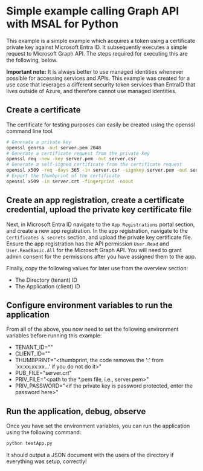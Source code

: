 # Simple example calling Graph API with MSAL for Python

This example is a simple example which acquires a token using a certificate private key against
Microsoft Entra ID. It subsequently executes a simple request to Microsoft Graph API. The steps
required for executing this are the following, below.

**Important note:** It is always better to use managed identities whenever possible for accessing
services and APIs. This example was created for a use case that leverages a different security token services
than EntraID that lives outside of Azure, and therefore cannot use managed identities.

## Create a certificate

The certificate for testing purposes can easily be created using the openssl command line tool.

```bash
# Generate a private key
openssl genrsa -out server.pem 2048
# Generate a certificate request from the private key
openssl req -new -key server.pem -out server.csr
# Generate a self-signed certificate from the certificate request
openssl x509 -req -days 365 -in server.csr -signkey server.pem -out server.crt
# Export the thumbprint of the certificate
openssl x509 -in server.crt -fingerprint -noout
``` 

## Create an app registration, create a certificate credential, upload the private key certificate file

Next, in Microsoft Entra ID navigate to the `App Registrations` portal section, and create a new app registration.
In the app registration, navigate to the `Certificates & secrets` section, and upload the private key certificate file.
Ensure the app registration has the API permission `User.Read` and `User.ReadBasic.All` for the Microsoft Graph API.
You will need to grant admin consent for the permissions after you have assigned them to the app.

Finally, copy the following values for later use from the overview section:

* The Directory (tenant) ID
* The Application (client) ID

## Configure environment variables to run the application

From all of the above, you now need to set the following environment variables before running this example:

* TENANT_ID="<previously copied directory tenant ID>"
* CLIENT_ID="<previously copied application client ID>"
* THUMBPRINT="<thumbprint, the code removes the ':' from 'xx:xx:xx:xx...' if you do not do it>"
* PUB_FILE="server.crt"
* PRIV_FILE="<path to the *.pem file, i.e., server.pem>"
* PRIV_PASSWORD="<if the private key is password protected, enter the password here>"

## Run the application, debug, observe

Once you have set the environment variables, you can run the application using the following command:

```bash
python testApp.py
```

It should output a JSON document with the users of the directory if everything was setup, correctly!
